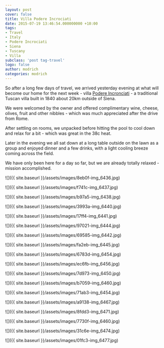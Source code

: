 ```yaml
---
layout: post
cover: false
title: Villa Podere Incrociati
date: 2015-07-19 13:46:54.000000000 +10:00
tags: 
- Travel
- Italy
- Podere Incrociati
- Siena
- Tuscany
- Villa
subclass: 'post tag-travel'
logo: false
author: modrich
categories: modrich
---
```

So after a long few days of travel, we arrived yesterday evening at what will become our home for the next week - villa [Podere Incronciati](http://www.podereincrociati.it) - a traditional Tuscan villa built in 1840 about 20km outside of Siena.

We were welcomed by the owner and offered complimentary wine, cheese, olives, fruit and other nibbles - which was much appreciated after the drive from Rome.

After settling on rooms, we unpacked before hitting the pool to cool down and relax for a bit - which was great in the 38c heat.

Later in the evening we all sat down at a long table outside on the lawn as a group and enjoyed dinner and a few drinks, with a light cooling breeze coming across the field.

We have only been here for a day so far, but we are already totally relaxed - mission accomplished.

![]({{ site.baseurl }}/assets/images/8eb0f-img_6436.jpg)

![]({{ site.baseurl }}/assets/images/f741c-img_6437.jpg)

![]({{ site.baseurl }}/assets/images/b97a5-img_6438.jpg)

![]({{ site.baseurl }}/assets/images/3993a-img_6440.jpg)

![]({{ site.baseurl }}/assets/images/17ff4-img_6441.jpg)

![]({{ site.baseurl }}/assets/images/97021-img_6444.jpg)

![]({{ site.baseurl }}/assets/images/69585-img_6442.jpg)

![]({{ site.baseurl }}/assets/images/fa2eb-img_6445.jpg)

![]({{ site.baseurl }}/assets/images/6783d-img_6454.jpg)

![]({{ site.baseurl }}/assets/images/ec6fb-img_6456.jpg)

![]({{ site.baseurl }}/assets/images/7d973-img_6450.jpg)

![]({{ site.baseurl }}/assets/images/b7059-img_6460.jpg)

![]({{ site.baseurl }}/assets/images/71ab3-img_6454.jpg)

![]({{ site.baseurl }}/assets/images/a9138-img_6467.jpg)

![]({{ site.baseurl }}/assets/images/8fdd3-img_6471.jpg)

![]({{ site.baseurl }}/assets/images/7730f-img_6460.jpg)

![]({{ site.baseurl }}/assets/images/31c6e-img_6474.jpg)

![]({{ site.baseurl }}/assets/images/01fc3-img_6477.jpg)


